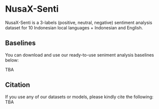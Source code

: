 # NusaX-Senti

NusaX-Senti is a 3-labels (positive, neutral, negative) sentiment analysis dataset for 10 Indonesian local languages + Indonesian and English. 

## Baselines

You can download and use our ready-to-use seniment analysis baselines below:

TBA

## Citation

If you use any of our datasets or models, please kindly cite the following:
TBA

